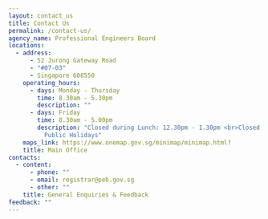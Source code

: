 ```yaml
---
layout: contact_us
title: Contact Us
permalink: /contact-us/
agency_name: Professional Engineers Board
locations:
  - address:
      - 52 Jurong Gateway Road
      - "#07-03"
      - Singapore 608550
    operating_hours:
      - days: Monday - Thursday
        time: 8.30am - 5.30pm
        description: ""
      - days: Friday
        time: 8.30am - 5.00pm
        description: "Closed during Lunch: 12.30pm - 1.30pm <br>Closed on Weekends and
          Public Holidays"
    maps_link: https://www.onemap.gov.sg/minimap/minimap.html?
    title: Main Office
contacts:
  - content:
      - phone: ""
      - email: registrar@peb.gov.sg
      - other: ""
    title: General Enquiries & Feedback
feedback: ""
---
```

